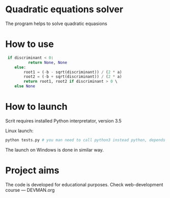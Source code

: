 # Quadratic equations solver
The program helps to solve quadratic equasions

# How to use
```python
 if discriminant < 0:  
          return None, None  
    else:  
        root1 = (-b - sqrt(discriminant)) / (2 * a)  
        root2 = (-b + sqrt(discriminant)) / (2 * a)  
        return root1, root2 if discriminant > 0 \  
    else None  
```

# How to launch

Scrit requires installed Python interpretator, version 3.5

Linux launch:

```bash
python tests.py # you man need to call python3 instead python, depends on one's operating system settings
```

The launch on Windows is done in similar way.

# Project aims

The code is developed for educational purposes. Check web-development course ― DEVMAN.org
